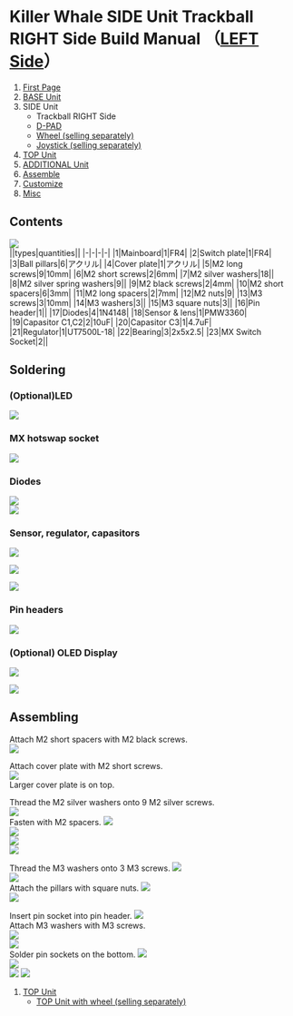 # Killer Whale SIDE Unit Trackball RIGHT Side Build Manual （[LEFT Side](../leftside/3_SIDE_TRACKBALL.md)）

1. [First Page](../README_EN.md)
2. [BASE Unit](../rightside/2_BASE.md)
3. SIDE Unit
   - Trackball RIGHT Side
   - [D-PAD](../rightside/3_SIDE_DPAD.md.md)
   - [Wheel (selling separately)](../rightside/3_SIDE_WHEEL.md)
   - [Joystick (selling separately)](../rightside/3_SIDE_JOYSTICK.md)
4. [TOP Unit](../rightside/4_TOP.md)
5. [ADDITIONAL Unit](../rightside/5_ADD.md)
6. [Assemble](../rightside/6_ASSEMBLE.md)
7. [Customize](../rightside/7_CUSTOM.md)
8. [Misc](../rightside/8_MISC.md)

## Contents
![](../img/trackball/IMG_5057.jpg)    
||types|quantities||
|-|-|-|-|
|1|Mainboard|1|FR4|
|2|Switch plate|1|FR4|
|3|Ball pillars|6|アクリル|
|4|Cover plate|1|アクリル|
|5|M2 long screws|9|10mm|
|6|M2 short screws|2|6mm|
|7|M2 silver washers|18||
|8|M2 silver spring washers|9||
|9|M2 black screws|2|4mm|
|10|M2 short spacers|6|3mm|
|11|M2 long spacers|2|7mm|
|12|M2 nuts|9|
|13|M3 screws|3|10mm|
|14|M3 washers|3||
|15|M3 square nuts|3||
|16|Pin header|1||
|17|Diodes|4|1N4148|
|18|Sensor & lens|1|PMW3360|
|19|Capasitor C1,C2|2|10uF|
|20|Capasitor C3|1|4.7uF|
|21|Regulator|1|UT7500L-18|
|22|Bearing|3|2x5x2.5|
|23|MX Switch Socket|2||

## Soldering
### (Optional)LED  
![](../img/trackball/IMG_5063.jpg)  


### MX hotswap socket
![](../img/trackball/IMG_6009.jpg)  


### Diodes
![](../img/trackball/IMG_6012.jpg)  
![](../img/trackball/IMG_6016.jpg)  


### Sensor, regulator, capasitors

![](../img/trackball/IMG_5084.jpg)  

![](../img/trackball/IMG_5091.jpg)  
 
![](../img/trackball/IMG_5096.jpg)  


### Pin headers
![](../img/trackball/IMG_5107.jpg)  

### (Optional) OLED Display
![](../img/trackball/IMG_5109.jpg)  

![](../img/trackball/IMG_5116.jpg)  


## Assembling  
Attach M2 short spacers with M2 black screws.  
![](../img/trackball/IMG_5126.jpg)  
  
Attach cover plate with M2 short screws.  
![](../img/trackball/IMG_5127.jpg)  
Larger cover plate is on top.  
  
Thread the M2 silver washers onto 9 M2 silver screws.  
![](../img/trackball/IMG_5130.jpg)  
  Fasten with M2 spacers. 
![](../img/trackball/IMG_5134.jpg)  
![](../img/trackball/IMG_5137.jpg)  
![](../img/trackball/IMG_5142.jpg)  
![](../img/trackball/IMG_5147.jpg)  

Thread the M3 washers onto 3 M3 screws. 
![](../img/trackball/IMG_5149.jpg)  
![](../img/trackball/IMG_5155.jpg)  
Attach the pillars with square nuts. 
![](../img/trackball/IMG_5157.jpg)  
![](../img/trackball/IMG_5159.jpg)  


Insert pin socket into pin header.
![](../img/trackball/IMG_5167.jpg)  
Attach M3 washers with M3 screws.  
![](../img/trackball/IMG_5169.jpg)  
![](../img/trackball/IMG_5177.jpg)  
Solder pin sockets on the bottom.
![](../img/trackball/IMG_5180.jpg)  
![](../img/trackball/IMG_5184.jpg)  
![](../img/trackball/IMG_5190.jpg) 
![](../img/trackball/IMG_5193.jpg) 
  
1. [TOP Unit](../rightside/4_TOP.md)
   - [TOP Unit with wheel (selling separately)](../rightside/4_TOP_WHEEL.md)
